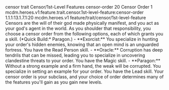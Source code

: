 <ability>
  <metadata>
    <class>censor</class>
    <feature_type>trait</feature_type>
    <file_dpath>Censor/1st-Level Features</file_dpath>
    <item_id>censor-order</item_id>
    <item_index>20</item_index>
    <item_name>Censor Order</item_name>
    <level>1</level>
    <scc>mcdm.heroes.v1:feature.trait.censor.1st-level-feature:censor-order</scc>
    <scdc>1.1.1:13.1.7.1:20</scdc>
    <source>mcdm.heroes.v1</source>
    <type>feature/trait/censor/1st-level-feature</type>
  </metadata>
  <effects>
    <effect type="mundane">Censors are the will of their god made physically manifest, and you act as your god&apos;s agent in the world. As you shoulder that responsibility, you choose a censor order from the following options, each of which grants you a skill. (*Quick Build:* Paragon.)
- **Exorcist:** You specialize in hunting your order&apos;s hidden enemies, knowing that an open mind is an unguarded fortress. You have the Read Person skill.
- **Oracle:** Corruption has deep tendrils that can be missed, leading you to specialize in uncovering clandestine threats to your order. You have the Magic skill.
- **Paragon:** Without a strong example and a firm hand, the weak will be corrupted. You specialize in setting an example for your order. You have the Lead skill.
Your censor order is your subclass, and your choice of order determines many of the features you&apos;ll gain as you gain new levels.</effect>
  </effects>
</ability>
